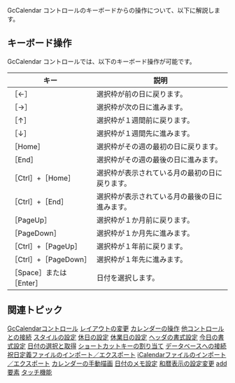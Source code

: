 GcCalendar コントロールのキーボードからの操作について、以下に解説します。

## キーボード操作

GcCalendar コントロールでは、以下のキーボード操作が可能です。

| キー | 説明 |
| --- | --- |
| ［←］ | 選択枠が前の日に戻ります。 |
| ［→］ | 選択枠が次の日に進みます。 |
| ［↑］ | 選択枠が１週間前に戻ります。 |
| ［↓］ | 選択枠が１週間先に進みます。 |
| ［Home］ | 選択枠がその週の最初の日に戻ります。 |
| ［End］ | 選択枠がその週の最後の日に進みます。 |
| ［Ctrl］+［Home］ | 選択枠が表示されている月の最初の日に戻ります。 |
| ［Ctrl］+［End］ | 選択枠が表示されている月の最後の日に進みます。 |
| ［PageUp］ | 選択枠が１か月前に戻ります。 |
| ［PageDown］ | 選択枠が１か月先に進みます。 |
| ［Ctrl］+［PageUp］ | 選択枠が１年前に戻ります。 |
| ［Ctrl］+［PageDown］ | 選択枠が１年先に進みます。 |
| ［Space］または［Enter］ | 日付を選択します。 |

## 関連トピック

[GcCalendarコントロール](gcdocsite__documentlink?toc-item-id=bb84a3bc-1bcc-472f-bc6e-ecba682743ea)
[レイアウトの変更](gcdocsite__documentlink?toc-item-id=e66c4893-3b5b-4507-971f-c09edf9557c3)
[カレンダーの操作](gcdocsite__documentlink?toc-item-id=80b84915-ff83-478e-810b-597b80912e4d)
[他コントロールとの接続](gcdocsite__documentlink?toc-item-id=de21e2fe-95a3-4c39-9073-4acaa8eb54c2)
[スタイルの設定](gcdocsite__documentlink?toc-item-id=c40c7d0e-6f68-44d2-8ce4-b0aa396e4892)
[休日の設定](gcdocsite__documentlink?toc-item-id=85cf0462-1301-4b6b-aa5e-67e1c3001940)
[休業日の設定](gcdocsite__documentlink?toc-item-id=7e869caf-4b0c-450c-a2f7-65de33a638ee)
[ヘッダの書式設定](gcdocsite__documentlink?toc-item-id=bd678a2a-5dc3-49d2-bf10-7e1d6b8682b9)
[今日の書式設定](gcdocsite__documentlink?toc-item-id=248792c9-1244-4cda-95a4-4aa017776bc4)
[日付の選択と取得](gcdocsite__documentlink?toc-item-id=f47e6259-8f3b-4353-9f00-ea93a81d5eba)
[ショートカットキーの割り当て](gcdocsite__documentlink?toc-item-id=fbc47142-f954-4edd-ad6a-bd9d93e026cc)
[データベースへの接続](gcdocsite__documentlink?toc-item-id=c9f769bb-c91c-46fb-8c72-ad3fcc1940d1)
[祝日定義ファイルのインポート／エクスポート](gcdocsite__documentlink?toc-item-id=1d011cfa-a662-45d4-9bc2-c7b90899337b)
[iCalendarファイルのインポート／エクスポート](gcdocsite__documentlink?toc-item-id=f347df74-4201-4c70-a287-57693eee6202)
[カレンダーの手動描画](gcdocsite__documentlink?toc-item-id=0bf2eeee-9eb4-4fe7-b19d-b22284a06d0d)
[日付のメモ設定](gcdocsite__documentlink?toc-item-id=2fd5902b-8728-4967-b45e-41744d6cdeae)
[和暦表示の設定変更](gcdocsite__documentlink?toc-item-id=0aca298b-3436-4d0f-bf5d-fbd03c045123)
[add要素](gcdocsite__documentlink?toc-item-id=066f939c-562e-4601-bc52-17dfd94f85e9)
[タッチ機能](gcdocsite__documentlink?toc-item-id=209c31c3-d8f3-45b5-bdbe-3ed713735acc)